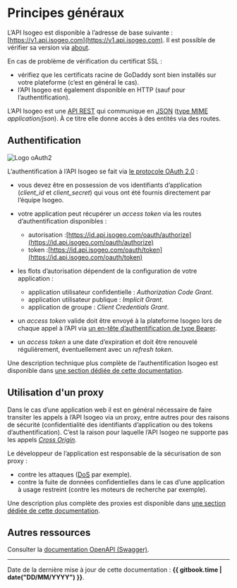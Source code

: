 # Principes généraux

L’API Isogeo est disponible à l’adresse de base suivante : [https://v1.api.isogeo.com](https://v1.api.isogeo.com). Il est possible de vérifier sa version via [about](https://v1.api.isogeo.com/about).

En cas de problème de vérification du certificat SSL :

* vérifiez que les certificats racine de GoDaddy sont bien installés sur votre plateforme \(c’est en général le cas\).
* l’API Isogeo est également disponible en HTTP \(sauf pour l’authentification\).

L’API Isogeo est une [API REST](https://restfulapi.net/) qui communique en [JSON](https://fr.wikipedia.org/wiki/JavaScript_Object_Notation) \([type MIME](https://fr.wikipedia.org/wiki/Type_MIME) _application/json_\). À ce titre elle donne accès à des entités via des routes.

## Authentification

![Logo oAuth2](https://oauth.net/images/oauth-2-sm.png)

L’authentification à l’API Isogeo se fait via [le protocole OAuth 2.0](https://tools.ietf.org/html/rfc6749) :

* vous devez être en possession de vos identifiants d’application \(_client\_id_ et _client\_secret_\) qui vous ont été fournis directement par l’équipe Isogeo.

* votre application peut récupérer un _access token_ via les routes d’authentification disponibles :
  * autorisation :[https://id.api.isogeo.com/oauth/authorize](https://id.api.isogeo.com/oauth/authorize)
  * token :[https://id.api.isogeo.com/oauth/token](https://id.api.isogeo.com/oauth/token)

* les flots d’autorisation dépendent de la configuration de votre application :
  * application utilisateur confidentielle : _Authorization Code Grant_.
  * application utilisateur publique : _Implicit Grant_.
  * application de groupe : _Client Credentials Grant_.

* un _access token_ valide doit être envoyé à la plateforme Isogeo lors de chaque appel à l’API via  [un en-tête d’authentification de type Bearer](https://tools.ietf.org/html/rfc6750#section-2).

* un _access token_ a une date d’expiration et doit être renouvelé régulièrement, éventuellement avec un  _refresh token_.

Une description technique plus complète de l’authentification Isogeo est disponible dans [une section dédiée de cette documentation](/authentication/concepts.md).

## Utilisation d'un proxy

Dans le cas d’une application web il est en général nécessaire de faire transiter les appels à l’API Isogeo via un proxy, entre autres pour des raisons de sécurité (confidentialité des identifiants d’application ou des tokens d’authentification). C’est la raison pour laquelle l’API Isogeo ne supporte pas les appels _[Cross Origin](https://fr.wikipedia.org/wiki/Cross-origin_resource_sharing)_.

Le développeur de l’application est responsable de la sécurisation de son proxy :

* contre les attaques ([DoS](https://fr.wikipedia.org/wiki/Attaque_par_d%C3%A9ni_de_service) par exemple).
* contre la fuite de données confidentielles dans le cas d’une application à usage restreint (contre les moteurs de recherche par exemple).

Une description plus complète des proxies est disponible dans [une section dédiée de cette documentation](/proxy/concept.md).

## Autres ressources

Consulter la [documentation OpenAPI (Swagger)](../tech/html).

----

Date de la dernière mise à jour de cette documentation : **{{ gitbook.time | date("DD/MM/YYYY") }}**.
